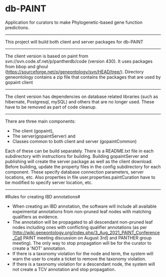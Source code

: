 # db-PAINT
Application for curators to make Phylogenetic-based gene function predictions.
***
This project will build both client and server packages for db-PAINT

***

The client version is based on paint from svn://svn.code.sf.net/p/pantherdb/code (version 430).  It uses packages from bbop and ghoul (https://sourceforge.net/p/geneontology/svn/HEAD/tree/).  Directory geneontology contains a zip file that contains the packages that are used by gopaint client

***

The client version has dependencies on database related libraries (such as hibernate, Postgresql, mySQL) and others that are no longer used.  These have to be removed as part of code cleanup.

***

There are three main components:
+ The client (gopaint), 
+ The server(gopaintServer) and
+ Classes common to both client and server (gopaintCommon)  

Each of these can be build separately.  There is a README.txt file in each subdirectory with instructions for building.  Building gopaintServer and publishing will create the server package as well as the client download.
Before building, update the property files in the config subdirectory for each component.  These specify database connection parameters, server locations, etc. Also properties in file user.properties.paintCuration have to be modified to specify server location, etc.

***
#Rules for creating IBD annotations#
* When creating an IBD annotation, the software will include all available expeimental annotations from non-pruned leaf nodes with matching qualifiers as evidence.
* The annotation will be propagated to all descendant non-pruned leaf nodes including ones with conflicting qualifier annotations (as per [http://wiki.geneontology.org/index.php/3_Aug_2021_PAINT_Conference_Call PAINT meeting discussion on August 3rd]  and PANTHER group meeting).  The only way to stop propagation will be for the curator to create a 'NOT' annotation.
* If there is a taxonomy violation for the node and term, the system will warn the user to create a ticket to remove the taxonomy violation.
* If there is a taxonomy violation for a descendant node, the system will not create a TCV annotation and stop propagation.

